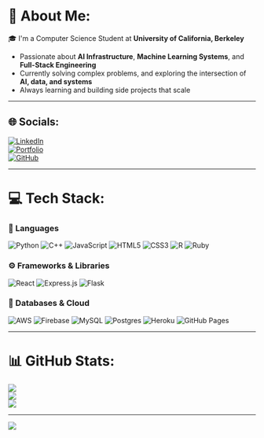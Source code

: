 # 💫 About Me:
🎓 I'm a Computer Science Student at **University of California, Berkeley**  
+ Passionate about **AI Infrastructure**, **Machine Learning Systems**, and **Full-Stack Engineering**  
+ Currently solving complex problems, and exploring the intersection of **AI, data, and systems**  
+ Always learning and building side projects that scale  

---

## 🌐 Socials:
[![LinkedIn](https://img.shields.io/badge/LinkedIn-%230077B5.svg?style=for-the-badge&logo=linkedin&logoColor=white)](https://www.linkedin.com/in/xayhanmonty/)  
[![Portfolio](https://img.shields.io/badge/Portfolio-%23000000.svg?style=for-the-badge&logo=firefox&logoColor=white)](https://xayhanmonty.com/)  
[![GitHub](https://img.shields.io/badge/GitHub-%23121011.svg?style=for-the-badge&logo=github&logoColor=white)](https://github.com/XayHanmonty)

---

# 💻 Tech Stack:
### 🧠 Languages  
![Python](https://img.shields.io/badge/python-3670A0?style=for-the-badge&logo=python&logoColor=ffdd54) 
![C++](https://img.shields.io/badge/c++-%2300599C.svg?style=for-the-badge&logo=c%2B%2B&logoColor=white) 
![JavaScript](https://img.shields.io/badge/javascript-%23323330.svg?style=for-the-badge&logo=javascript&logoColor=%23F7DF1E) 
![HTML5](https://img.shields.io/badge/html5-%23E34F26.svg?style=for-the-badge&logo=html5&logoColor=white) 
![CSS3](https://img.shields.io/badge/css3-%231572B6.svg?style=for-the-badge&logo=css3&logoColor=white)
![R](https://img.shields.io/badge/r-%23276DC3.svg?style=for-the-badge&logo=r&logoColor=white) 
![Ruby](https://img.shields.io/badge/ruby-%23CC342D.svg?style=for-the-badge&logo=ruby&logoColor=white)

### ⚙️ Frameworks & Libraries  
![React](https://img.shields.io/badge/react-%2320232a.svg?style=for-the-badge&logo=react&logoColor=%2361DAFB)
![Express.js](https://img.shields.io/badge/express.js-%23404d59.svg?style=for-the-badge&logo=express&logoColor=%2361DAFB)
![Flask](https://img.shields.io/badge/flask-%23000.svg?style=for-the-badge&logo=flask&logoColor=white)

### 🧰 Databases & Cloud  
![AWS](https://img.shields.io/badge/AWS-%23FF9900.svg?style=for-the-badge&logo=amazon-aws&logoColor=white)
![Firebase](https://img.shields.io/badge/firebase-%23039BE5.svg?style=for-the-badge&logo=firebase)
![MySQL](https://img.shields.io/badge/mysql-%2300000f.svg?style=for-the-badge&logo=mysql&logoColor=white)
![Postgres](https://img.shields.io/badge/postgres-%23316192.svg?style=for-the-badge&logo=postgresql&logoColor=white)
![Heroku](https://img.shields.io/badge/heroku-%23430098.svg?style=for-the-badge&logo=heroku&logoColor=white)
![GitHub Pages](https://img.shields.io/badge/github%20pages-121013?style=for-the-badge&logo=github&logoColor=white)

---

# 📊 GitHub Stats:
![](https://github-readme-stats.vercel.app/api?username=XayHanmonty&theme=react&hide_border=false&include_all_commits=true&count_private=true)<br/>
![](https://github-readme-streak-stats.herokuapp.com/?user=XayHanmonty&theme=react&hide_border=false)<br/>
![](https://github-readme-stats.vercel.app/api/top-langs/?username=XayHanmonty&theme=react&hide_border=false&include_all_commits=true&count_private=true&layout=compact)

---

[![](https://visitcount.itsvg.in/api?id=XayHanmonty&icon=0&color=3)](https://visitcount.itsvg.in)

<!-- Proudly created with GPRM ( https://gprm.itsvg.in ) -->
